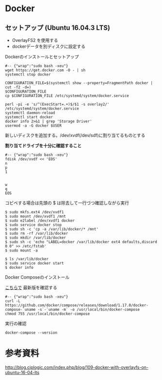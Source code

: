 # Docker

## セットアップ (Ubuntu 16.04.3 LTS)

* OverlayFS2 を使用する
* dockerデータを別ディスクに設定する

Dockerのインストールとセットアップ

	#-- {"wrap":"sudo bash -xeu"}
	wget https://get.docker.com -O - | sh
	systemctl stop docker
 
	CONFIGURATION_FILE=$(systemctl show --property=FragmentPath docker | cut -f2 -d=)
	$CONFIGURATION_FILE
	cp $CONFIGURATION_FILE /etc/systemd/system/docker.service

	perl -pi -e 's/^(ExecStart=.+)$/$1 -s overlay2/' /etc/systemd/system/docker.service
	systemctl daemon-reload
	systemctl start docker
	docker info 2>&1 | grep 'Storage Driver'
	usermod -a -G docker $USER

新しいディスクを追加する。/dev/xvdf(/dev/sdf)に割り当てるものとする

**割り当てドライブを十分に確認すること**

	#-- {"wrap":"sudo bash -xeu"}
	fdisk /dev/xvdf << 'EOS'
	n
	p
	1


	w
	q
	EOS

コピペする場合は先頭の $ は除去して一行づつ確認しながら実行

	$ sudo mkfs.ext4 /dev/xvdf1
	$ sudo mount /dev/xvdf1 /mnt
	$ sudo e2label /dev/xvdf1 docker
	$ sudo service docker stop
	$ sudo sh -c 'cp -a /var/lib/docker/* /mnt'
	$ sudo rm -rf /var/lib/docker
	$ sudo mkdir /var/lib/docker
	$ sudo sh -c 'echo "LABEL=docker /var/lib/docker ext4 defaults,discard 0 0" >> /etc/fstab'
	$ sudo mount -a

	$ ls /var/lib/docker
	$ sudo service docker start
	$ docker info

Docker Composeのインストール

[こちらで](https://docs.docker.com/compose/install/#install-compose) 最新版を確認する


	#-- {"wrap":"sudo bash -xeu"}
	curl -L https://github.com/docker/compose/releases/download/1.17.0/docker-compose-`uname -s`-`uname -m` -o /usr/local/bin/docker-compose
	chmod 755 /usr/local/bin/docker-compose

実行の確認

	docker-compose --version

# 参考資料

http://blog.ciplogic.com/index.php/blog/109-docker-with-overlayfs-on-ubuntu-16-04-lts

